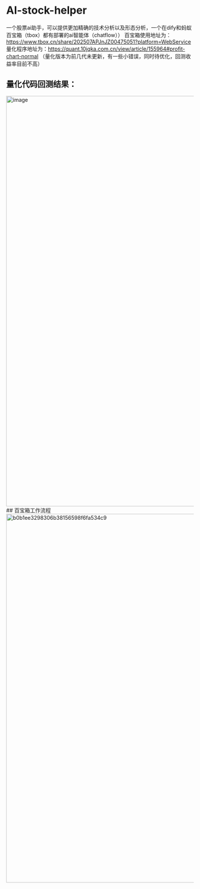 # AI-stock-helper
一个股票ai助手，可以提供更加精确的技术分析以及形态分析，一个在dify和蚂蚁百宝箱（tbox）都有部署的ai智能体（chatflow））
百宝箱使用地址为：https://www.tbox.cn/share/202507APJnJZ00475051?platform=WebService
量化程序地址为：https://quant.10jqka.com.cn/view/article/155964#profit-chart-normal
（量化版本为前几代未更新，有一些小错误，同时待优化，回测收益率目前不高）
## 量化代码回测结果：
<img width="2482" height="1103" alt="image" src="https://github.com/user-attachments/assets/6d75b985-2c42-473c-8274-85d4f2526af6" />
## 百宝箱工作流程
<img width="2326" height="991" alt="b0b1ee3298306b38156598f6fa534c9" src="https://github.com/user-attachments/assets/6d1ab059-1b95-4c20-bd3f-c365f2ce0ad2" />


